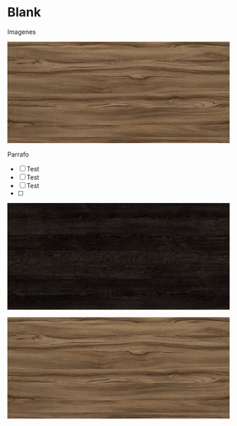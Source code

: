 # Blank

Imagenes

![](../.gitbook/assets/046-nogal-producto-1-467x1024.jpg)

Parrafo

* [ ] Test
* [ ] Test
* [ ] Test
* [ ] 
![](../.gitbook/assets/034-espresso-2-493x1024.jpg)

![](../.gitbook/assets/046-nogal-producto-1-467x1024.jpg)

